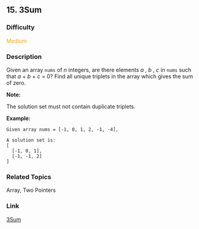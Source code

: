 ## 15. 3Sum
### Difficulty

 <font color=orange>Medium</font>

### Description

Given an array `nums` of _n_ integers, are there elements _a_ , _b_ , _c_ in
`nums` such that _a_ \+ _b_ \+ _c_ = 0? Find all unique triplets in the array
which gives the sum of zero.

**Note:**

The solution set must not contain duplicate triplets.

**Example:**
            Given array nums = [-1, 0, 1, 2, -1, -4],        A solution set is:    [      [-1, 0, 1],      [-1, -1, 2]    ]    


### Related Topics

Array, Two Pointers


### Link
[3Sum](https://leetcode.com/problems/3sum)
